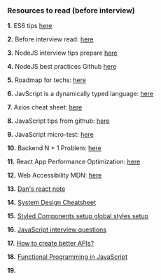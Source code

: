 ### Resources to read (before interview)

<b>1.</b> ES6 tips <a href="https://exploringjs.com/es6/ch_overviews.html" target="_blank">here</a>

<b>2.</b> Before interview read: <a href="https://medium.com/@credosystemz/top-100-javascript-interview-questions-with-answers-145ceee552f0" target="_blank">here</a>

<b>3.</b> NodeJS interview tips prepare <a href="https://mp.weixin.qq.com/s?__biz=MzUxMzcxMzE5Ng==&mid=2247506403&idx=1&sn=19a31f3165165e3a09b963221c1fae16&chksm=f9526ca0ce25e5b6a85f9857cef75fb1298e227376596b0378a947c991feb563bef0d6a2c276&mpshare=1&scene=1&srcid=0208sstxxeu1LBGtIhEYH6Me&sharer_sharetime=1612770971203&sharer_shareid=879ac6966e1b106337c7f3c2a1f196f5&exportkey=AvfwDwus4TeLem%2FZqMg4s%2BI%3D&pass_ticket=TqVA9A6JMH%2F1OVHxhg41r4jjEdKPeyVrWCV0O7cdByWsIK5a%2FYW2Q9TTXdCHsDxO&wx_header=0#rd" target="_blank">here</a>

<b>4.</b> NodeJS best practices Github <a href="https://github.com/goldbergyoni/nodebestpractices" target="_blank">here</a>

<b>5.</b> Roadmap for techs: <a href="https://github.com/kamranahmedse/developer-roadmap" target="_blank">here</a>

<b>6.</b> JavScript is a dynamically typed language: <a href="https://www.geeksforgeeks.org/variables-datatypes-javascript/" target="_blank">here</a>

<b>7.</b> Axios cheat sheet: <a href="https://kapeli.com/cheat_sheets/Axios.docset/Contents/Resources/Documents/index" target="_blank">here</a>

<b>8.</b> JavaScript tips from github: <a href="https://github.com/rohan-paul/Awesome-JavaScript-Interviews" target="_blank">here</a>

<b>9.</b> JavaScript micro-test: <a href="https://github.com/yeungon/In-JavaScript-we-trust" target="_blank">here</a>

<b>10.</b> Backend N + 1 Problem: <a href="https://stackoverflow.com/questions/97197/what-is-the-n1-selects-problem-in-orm-object-relational-mapping" target="_blank">here</a>

<b>11.</b> React App Performance Optimization: <a href="https://www.codementor.io/blog/react-optimization-5wiwjnf9hj" target="_blank">here</a>

<b>12.</b> Web Accessibility MDN: <a href="https://developer.mozilla.org/en-US/docs/Web/Accessibility" target="_blank">here</a>

<b>13.</b> <a href="https://overreacted.io/" target="_blank">Dan's react note</a>

<b>14.</b> <a href="https://gist.github.com/vasanthk/485d1c25737e8e72759f" target="_blank">System Design Cheatsheet</a>

<b>15.</b> <a href="https://styled-components.com/docs/api#createglobalstyle" target="_blank">Styled Components setup global styles setup</a>

<b>16.</b> <a href="https://github.com/sudheerj/javascript-interview-questions#what-is-a-pure-function
" target="_blank">JavaScript interview questions</a>

<b>17.</b> <a href="https://opensource.zalando.com/restful-api-guidelines/#common-headers" target="_blank">How to create better APIs?</a>

<b>18.</b> <a href="https://github.com/getify/Functional-Light-JS" target="_blank">Functional Programming in JavaScript</a>

<b>19.</b> <a href="" target="_blank"></a>
